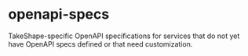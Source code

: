 # openapi-specs

TakeShape-specific OpenAPI specifications for services that do not yet have OpenAPI specs defined or that need customization.
